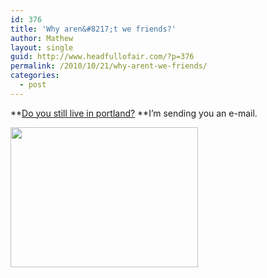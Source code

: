 ```yaml
---
id: 376
title: 'Why aren&#8217;t we friends?'
author: Mathew
layout: single
guid: http://www.headfullofair.com/?p=376
permalink: /2010/10/21/why-arent-we-friends/
categories:
  - post
---
```

**[Do you still live in portland?][1] **I&#8217;m sending you an e-mail.

**[<img class="alignnone size-medium wp-image-379" title="kite lab pdx" src="http://www.headfullofair.com/wp-content/uploads/2010/10/Dock-1-300x224.jpg" alt="" width="300" height="224" />][2]**

 [1]: http://www.main.org/polycosmos/biosquat/kitepdx.htm
 [2]: http://www.headfullofair.com/wp-content/uploads/2010/10/Dock-1.jpg